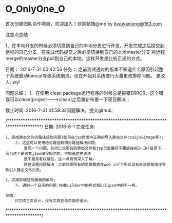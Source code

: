 # O_OnlyOne_O
首次创建团队协作项目，欢迎加入！欢迎邮箱@me by ltwuyanlong@163.com

注意点总结：

  1、在本地开发的时候必须切换到自己的本地分支进行开发，开发完成之后提交到远程的自己分支，在完成代码提交之后必须切换到自己的本地master分支
    将远程merge的master分支pull到自己的本地。这样开发是比较正规的方式。

日期： 2016-7-31 00:42:56
任务： 之前测试通过的版本不知道什么原因引起整个系统启动tomcat导致系统崩溃。现在开始对系统进行大量更改排除问题。
更改人: wyl

问题总结：
	1、在使用 clean package运行程序的时候总是报错ERROR，这个错误可以clean(project--->clean)之后重新布置一下项目解决；

截止时间: 2016-7-31 01:59:32问题解决，提交github;

/***************************************************************************************/
日期: 2016-8-1 完成任务:

	1、完成静态文件的路径规划问题(如何在jsp页面中正确的导入静态文件css&js&image等);
		①、这里可以使用绝对路径和相对路径解决问题;
			发现一个问题，有同仁说所有的静态文件和jsp页面最好不要放在WEB-INF目录下，因为这个是违背j2ee编程规范的。不知道这种说法
			是不是具有权威性，这一点有待深入了解。
			路径设置问题解决：之前我把所有的页面都放在web-inf下所以没有办法获取路径导致引入静态文件失败。
	
	2、完成前端登陆画面的编写;
		①、遇到一个日天的问题:在Hbuilder中的样式和Eclipse中的不一样。
		
	总结：
		只完成主页设计，没有完成登录页面的设计。

/***************************************************************************************/


	
	

	


